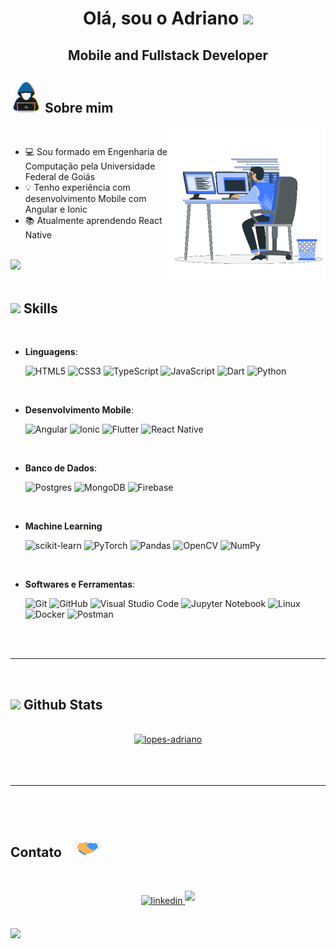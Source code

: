 
<h1 align="center"><b>Olá, sou o Adriano </b><img src="https://media.giphy.com/media/hvRJCLFzcasrR4ia7z/giphy.gif" width="35"></h1>
<!--  -->
<picture></picture>
<h2 align="center"> Mobile and Fullstack Developer

<br>



	
## <picture><img src = "https://github.com/0xAbdulKhalid/0xAbdulKhalid/raw/main/assets/mdImages/about_me.gif" width = 50px></picture> **Sobre mim**

<picture> <img align="right" src="https://github.com/0xAbdulKhalid/0xAbdulKhalid/raw/main/assets/mdImages/Right_Side.gif" width = 250px></picture>

<br>

- :computer: Sou formado em Engenharia de Computação pela Universidade Federal de Goiás
- :bulb: Tenho experiência com desenvolvimento Mobile com Angular e Ionic
- :books: Atualmente aprendendo React Native
<br><br>

<img src="https://user-images.githubusercontent.com/73097560/115834477-dbab4500-a447-11eb-908a-139a6edaec5c.gif"><br><br>

## <img src="https://media2.giphy.com/media/QssGEmpkyEOhBCb7e1/giphy.gif?cid=ecf05e47a0n3gi1bfqntqmob8g9aid1oyj2wr3ds3mg700bl&rid=giphy.gif" width ="25"><b> Skills</b>
<br>

<p align="center">

- **Linguagens**:

    ![HTML5](https://img.shields.io/badge/html5-%23E34F26.svg?style=for-the-badge&logo=html5&logoColor=white)
    ![CSS3](https://img.shields.io/badge/css3-%231572B6.svg?style=for-the-badge&logo=css3&logoColor=white)
    ![TypeScript](https://img.shields.io/badge/typescript-%23007ACC.svg?style=for-the-badge&logo=typescript&logoColor=white)
    ![JavaScript](https://img.shields.io/badge/javascript-%23323330.svg?style=for-the-badge&logo=javascript&logoColor=%23F7DF1E)
    ![Dart](https://img.shields.io/badge/dart-%230175C2.svg?style=for-the-badge&logo=dart&logoColor=white)
    ![Python](https://img.shields.io/badge/python-3670A0?style=for-the-badge&logo=python&logoColor=ffdd54)
  

<br>   
    
- **Desenvolvimento Mobile**:

   ![Angular](https://img.shields.io/badge/angular-%23DD0031.svg?style=for-the-badge&logo=angular&logoColor=white)
   ![Ionic](https://img.shields.io/badge/Ionic-%233880FF.svg?style=for-the-badge&logo=Ionic&logoColor=white)
   ![Flutter](https://img.shields.io/badge/Flutter-%2302569B.svg?style=for-the-badge&logo=Flutter&logoColor=white)
   ![React Native](https://img.shields.io/badge/react_native-%2320232a.svg?style=for-the-badge&logo=react&logoColor=%2361DAFB)

<br>

- **Banco de Dados**:

    ![Postgres](https://img.shields.io/badge/postgres-%23316192.svg?style=for-the-badge&logo=postgresql&logoColor=white)
    ![MongoDB](https://img.shields.io/badge/MongoDB-%234ea94b.svg?style=for-the-badge&logo=mongodb&logoColor=white)
    ![Firebase](https://img.shields.io/badge/firebase-a08021?style=for-the-badge&logo=firebase&logoColor=ffcd34)
    
<br>

- **Machine Learning**
  
  ![scikit-learn](https://img.shields.io/badge/scikit--learn-%23F7931E.svg?style=for-the-badge&logo=scikit-learn&logoColor=white)
  ![PyTorch](https://img.shields.io/badge/PyTorch-%23EE4C2C.svg?style=for-the-badge&logo=PyTorch&logoColor=white)
  ![Pandas](https://img.shields.io/badge/pandas-%23150458.svg?style=for-the-badge&logo=pandas&logoColor=white)
  ![OpenCV](https://img.shields.io/badge/opencv-%23white.svg?style=for-the-badge&logo=opencv&logoColor=white)
  ![NumPy](https://img.shields.io/badge/numpy-%23013243.svg?style=for-the-badge&logo=numpy&logoColor=white)
<br>

- **Softwares e Ferramentas**:

    ![Git](https://img.shields.io/badge/git-%23F05033.svg?style=for-the-badge&logo=git&logoColor=white)
    ![GitHub](https://img.shields.io/badge/github-%23121011.svg?style=for-the-badge&logo=github&logoColor=white)
    ![Visual Studio Code](https://img.shields.io/badge/Visual%20Studio%20Code-0078d7.svg?style=for-the-badge&logo=visual-studio-code&logoColor=white)
    ![Jupyter Notebook](https://img.shields.io/badge/jupyter-%23FA0F00.svg?style=for-the-badge&logo=jupyter&logoColor=white)
    ![Linux](https://img.shields.io/badge/Linux-FCC624?style=for-the-badge&logo=linux&logoColor=black)
    ![Docker](https://img.shields.io/badge/docker-%230db7ed.svg?style=for-the-badge&logo=docker&logoColor=white)
    ![Postman](https://img.shields.io/badge/Postman-FF6C37?style=for-the-badge&logo=postman&logoColor=white)

</p>

<br>
<br>

-----

<br>


## <img src="https://media.giphy.com/media/iY8CRBdQXODJSCERIr/giphy.gif" width="35"><b> Github Stats </b>
<br>

<div align="center">

<a href="https://github.com/lopes-adriano/">
  <img src="https://github-readme-stats.vercel.app/api/top-langs?username=lopes-adriano&show_icons=true&locale=en&layout=compact&line_height=20&title_color=7A7ADB&icon_color=2234AE&text_color=D3D3D3&bg_color=0,000000,130F40" width="375"  alt="lopes-adriano"/>

</a>
</div>

<br>
<br>
<br>

-----

<br>
<br>

## <b> Contato</b><img src="https://github.com/0xAbdulKhalid/0xAbdulKhalid/raw/main/assets/mdImages/handshake.gif" width ="80">
<br>
<div align='center'>

<p>


<a href="https://www.linkedin.com/in/lopes-adriano/" target="_blank">
<img src="https://img.shields.io/badge/linkedin-%2300acee.svg?color=405DE6&style=for-the-badge&logo=linkedin&logoColor=white" alt=linkedin style="margin-bottom: 5px;"/>
</a>



<a href="mailto:adrianolopes.dev@outlook.com" target="_blank">
<img src="https://img.shields.io/badge/Gmail-D14836?style=for-the-badge&logo=gmail&logoColor=white" t=mail style="margin-bottom: 5px;" />
</a>
</p>
	

</div>

<br>
<img src="https://user-images.githubusercontent.com/73097560/115834477-dbab4500-a447-11eb-908a-139a6edaec5c.gif">
<br>
<br>
<br>

<div align='center'>


</div>
